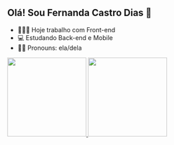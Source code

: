 ## Olá! Sou Fernanda Castro Dias 👋

- 👩🏼‍💻 Hoje trabalho com Front-end <br />
- 💻 Estudando Back-end e Mobile <br />
- 👩🏼 Pronouns: ela/dela

<div>
  <a href="https://github.com/fernandacastrodias44">
  <img height="180em" src="https://github-readme-stats.vercel.app/api?username=fernandacastrodias44&show_icon=true&theme=dark&include_all_commits=true&count_private=true"/>

   <img height="180em" src="https://github-readme-stats.vercel.app/api/top-langs/?username=fernandacastrodias44&layout=compact&langs_count=16&theme=dark"/>
</div>
